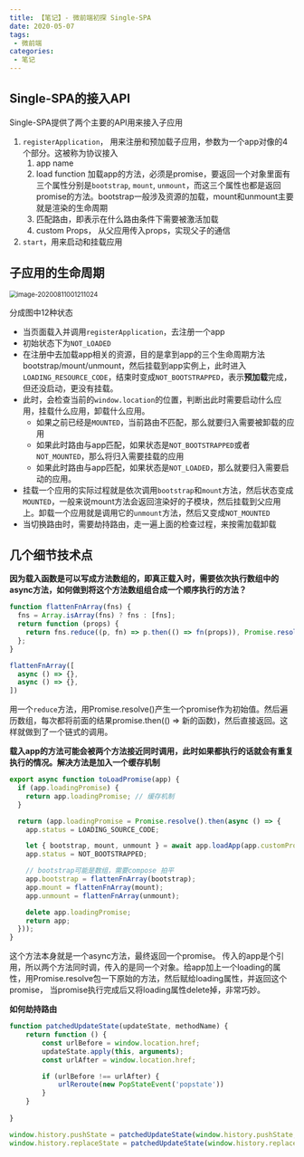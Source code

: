 ```yaml
---
title: 【笔记】- 微前端初探 Single-SPA
date: 2020-05-07
tags:
 - 微前端
categories:
 - 笔记
---
```




## Single-SPA的接入API

Single-SPA提供了两个主要的API用来接入子应用

1. `registerApplication`， 用来注册和预加载子应用，参数为一个app对像的4个部分。这被称为协议接入
   1. app name
   2. load function 加载app的方法，必须是promise，要返回一个对象里面有三个属性分别是`bootstrap`, `mount`, `unmount`，而这三个属性也都是返回promise的方法。bootstrap一般涉及资源的加载，mount和unmount主要就是渲染的生命周期
   3. 匹配路由，即表示在什么路由条件下需要被激活加载
   4. custom Props， 从父应用传入props，实现父子的通信
2. `start`，用来启动和挂载应用



## 子应用的生命周期

<img src="https://kuimo-markdown-pic.oss-cn-hangzhou.aliyuncs.com/image-20200811001211024.png" alt="image-20200811001211024" style="zoom:80%;" />

分成图中12种状态

- 当页面载入并调用`registerApplication`，去注册一个app
- 初始状态下为`NOT_LOADED`
- 在注册中去加载app相关的资源，目的是拿到app的三个生命周期方法bootstrap/mount/unmount，然后挂载到app实例上，此时进入`LOADING_RESOURCE_CODE`，结束时变成`NOT_BOOTSTRAPPED`，表示**预加载**完成，但还没启动，更没有挂载。
- 此时，会检查当前的`window.location`的位置，判断出此时需要启动什么应用，挂载什么应用，卸载什么应用。
  - 如果之前已经是`MOUNTED`，当前路由不匹配，那么就要归入需要被卸载的应用
  - 如果此时路由与app匹配，如果状态是`NOT_BOOTSTRAPPED`或者`NOT_MOUNTED`，那么将归入需要挂载的应用
  - 如果此时路由与app匹配，如果状态是`NOT_LOADED`，那么就要归入需要启动的应用。
- 挂载一个应用的实际过程就是依次调用`bootstrap`和`mount`方法，然后状态变成`MOUNTED`，一般来说mount方法会返回渲染好的子模块，然后挂载到父应用上。卸载一个应用就是调用它的`unmount`方法，然后又变成`NOT_MOUNTED`
- 当切换路由时，需要劫持路由，走一遍上面的检查过程，来按需加载卸载



## 几个细节技术点

**因为载入函数是可以写成方法数组的，即真正载入时，需要依次执行数组中的async方法，如何做到将这个方法数组组合成一个顺序执行的方法？**

```javascript
function flattenFnArray(fns) {
  fns = Array.isArray(fns) ? fns : [fns];
  return function (props) {
    return fns.reduce((p, fn) => p.then(() => fn(props)), Promise.resolve());
  };
}

flattenFnArray([
  async () => {},
  async () => {},
])
```

用一个`reduce`方法，用Promise.resolve()产生一个promise作为初始值。然后遍历数组，每次都将前面的结果promise.then(() => 新的函数)，然后直接返回。这样就做到了一个链式的调用。



**载入app的方法可能会被两个方法接近同时调用，此时如果都执行的话就会有重复执行的情况。解决方法是加入一个缓存机制**

```javascript
export async function toLoadPromise(app) {
  if (app.loadingPromise) {
    return app.loadingPromise; // 缓存机制
  }

  return (app.loadingPromise = Promise.resolve().then(async () => {
    app.status = LOADING_SOURCE_CODE;

    let { bootstrap, mount, unmount } = await app.loadApp(app.customProps);
    app.status = NOT_BOOTSTRAPPED;

    // bootstrap可能是数组，需要compose 拍平
    app.bootstrap = flattenFnArray(bootstrap);
    app.mount = flattenFnArray(mount);
    app.unmount = flattenFnArray(unmount);

    delete app.loadingPromise;
    return app;
  }));
}
```

这个方法本身就是一个async方法，最终返回一个promise。 传入的app是个引用，所以两个方法同时调，传入的是同一个对象。给app加上一个loading的属性，用Promise.resolve包一下原始的方法，然后赋给loading属性，并返回这个promise， 当promise执行完成后又将loading属性delete掉，非常巧妙。



**如何劫持路由**

```javascript
function patchedUpdateState(updateState, methodName) {
    return function () {
        const urlBefore = window.location.href;
        updateState.apply(this, arguments); 
        const urlAfter = window.location.href;

        if (urlBefore !== urlAfter) {
            urlReroute(new PopStateEvent('popstate'))
        }
    }
    
}

window.history.pushState = patchedUpdateState(window.history.pushState, 'pushState')
window.history.replaceState = patchedUpdateState(window.history.replaceState, 'replaceState')
```


